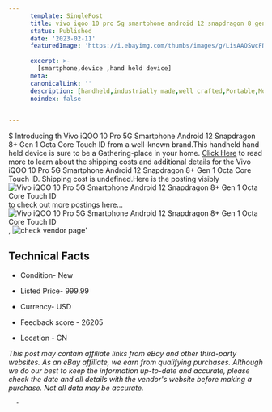 ```yaml
---
      template: SinglePost
      title: vivo iqoo 10 pro 5g smartphone android 12 snapdragon 8 gen 1 octa core touch id
      status: Published
      date: '2023-02-11'
      featuredImage: 'https://i.ebayimg.com/thumbs/images/g/LisAAOSwcFNi2p7T/s-l225.jpg'
      
      excerpt: >-
        [smartphone,device ,hand held device]
      meta:
      canonicalLink: ''
      description: [handheld,industrially made,well crafted,Portable,Mobile,Compact,Convenient,Lightweight,Maneuverable,Man-portable,Miniature,Carriable,Hand-held,Light,Holdable,Transportable,Mobile device,Pocket-sized,On-the-go,Wireless,Cordless,Compact size,Convenient size, smartphone,device ,hand held device]
      noindex: false
      

---
```

$
      Introducing th Vivo iQOO 10 Pro 5G Smartphone Android 12 Snapdragon 8+ Gen 1 Octa Core Touch ID from a well-known brand.This handheld hand held device is sure to be a Gathering-place in your home. [Click Here](https://www.ebay.com/itm/185509893655?hash=item2b31405617%3Ag%3ALisAAOSwcFNi2p7T&mkevt=1&mkcid=1&mkrid=711-53200-19255-0&campid=%253CePNCampaignId%253E&customid=%253CreferenceId%253E&toolid=10049) to read more to learn about the shipping costs and additional details for the Vivo iQOO 10 Pro 5G Smartphone Android 12 Snapdragon 8+ Gen 1 Octa Core Touch ID. Shipping cost is undefined.Here is the posting visibly ![Vivo iQOO 10 Pro 5G Smartphone Android 12 Snapdragon 8+ Gen 1 Octa Core Touch ID](https://i.ebayimg.com/thumbs/images/g/LisAAOSwcFNi2p7T/s-l225.jpg) to check out more postings here... ![Vivo iQOO 10 Pro 5G Smartphone Android 12 Snapdragon 8+ Gen 1 Octa Core Touch ID](https://i.ebayimg.com/images/g/LisAAOSwcFNi2p7T/s-l960.jpg), ![check vendor page](https://origin-galleryplus.ebayimg.com/ws/web/185509893655_2_0_1/225x225.jpg,https://origin-galleryplus.ebayimg.com/ws/web/185509893655_3_0_1/225x225.jpg,https://origin-galleryplus.ebayimg.com/ws/web/185509893655_4_0_1/225x225.jpg,https://origin-galleryplus.ebayimg.com/ws/web/185509893655_5_0_1/225x225.jpg,https://origin-galleryplus.ebayimg.com/ws/web/185509893655_6_0_1/225x225.jpg)'

      

 ## Technical Facts 



     
      

 - Condition- New 


      

 - Listed Price- 999.99 


      

 - Currency- USD 


      

 - Feedback score - 26205 


      

 - Location - CN 


      
      

 *_This post may contain affiliate links from eBay and other third-party websites. As an eBay affiliate, we earn from qualifying purchases. Although we do our best to keep the information up-to-date and accurate, please check the date and all details with the vendor's website before making a purchase. Not all data may be accurate._*




      -
